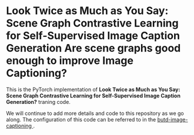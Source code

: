 <h1> Look Twice as Much as You Say: Scene Graph Contrastive Learning for Self-Supervised Image Caption Generation Are scene graphs good enough to improve Image Captioning?</h1>

This is the PyTorch implementation of **Look Twice as Much as You Say: Scene Graph Contrastive Learning for Self-Supervised Image Caption Generation?** traning code. 

We will continue to add more details and code to this repository as we go along. The configuration of this code can be referred to in the [butd-image-captioning
](https://github.com/iacercalixto/butd-image-captioning).

